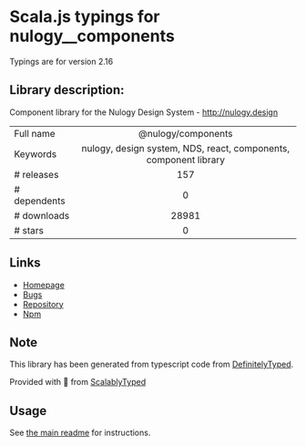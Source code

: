 
# Scala.js typings for nulogy__components

Typings are for version 2.16

## Library description:
Component library for the Nulogy Design System - http://nulogy.design

|                    |                 |
| ------------------ | :-------------: |
| Full name          | @nulogy/components |
| Keywords           | nulogy, design system, NDS, react, components, component library |
| # releases         | 157 |
| # dependents       | 0 |
| # downloads        | 28981 |
| # stars            | 0 |

## Links
- [Homepage](http://nulogy.design)
- [Bugs](https://github.com/nulogy/design-system/issues)
- [Repository](https://github.com/nulogy/design-system)
- [Npm](https://www.npmjs.com/package/%40nulogy%2Fcomponents)
    


## Note
This library has been generated from typescript code from [DefinitelyTyped](https://definitelytyped.org).

Provided with :purple_heart: from [ScalablyTyped](https://github.com/oyvindberg/ScalablyTyped)

## Usage
See [the main readme](../../readme.md) for instructions.


